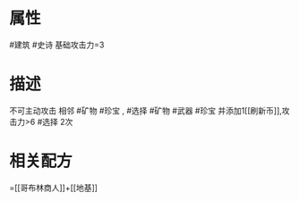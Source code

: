 # 属性
#建筑 
#史诗 
基础攻击力=3
# 描述
不可主动攻击
相邻 #矿物 #珍宝 , #选择 #矿物 #武器 #珍宝 并添加1[[刷新币]],攻击力>6 #选择 2次
# 相关配方
=[[哥布林商人]]+[[地基]]